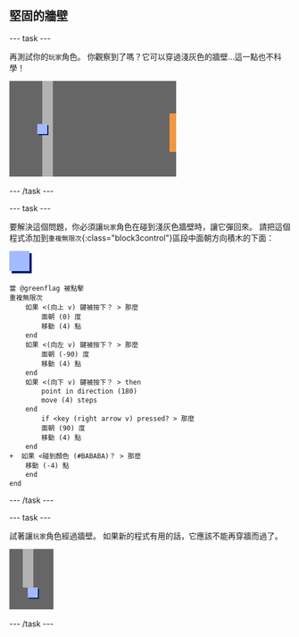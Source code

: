 ## 堅固的牆壁

\--- task \---

再測試你的`玩家`角色。 你觀察到了嗎？它可以穿過淺灰色的牆壁…這一點也不科學！

![截圖](images/world-walls.png)

\--- /task \---

\--- task \---

要解決這個問題，你必須讓`玩家`角色在碰到淺灰色牆壁時，讓它彈回來。 請把這個程式添加到`重複無限次`{:class="block3control"}區段中面朝方向積木的下面：

![玩家](images/player.png)

```blocks3
當 @greenflag 被點擊
重複無限次
    如果 <(向上 v) 鍵被按下？ > 那麼
        面朝 (0) 度
        移動 (4) 點
    end
    如果 <(向左 v) 鍵被按下？ > 那麼
        面朝 (-90) 度
        移動 (4) 點
    end
    如果 <(向下 v) 鍵被按下？ > then
        point in direction (180)
        move (4) steps
    end
        if <key (right arrow v) pressed? > 那麼
        面朝 (90) 度
        移動 (4) 點
    end
+  如果 <碰到顏色 (#BABABA)？ > 那麼
    移動 (-4) 點
    end
end
```

\--- /task \---

\--- task \---

試著讓`玩家`角色經過牆壁。 如果新的程式有用的話，它應該不能再穿牆而過了。

![截圖](images/world-walls-test.png)

\--- /task \---